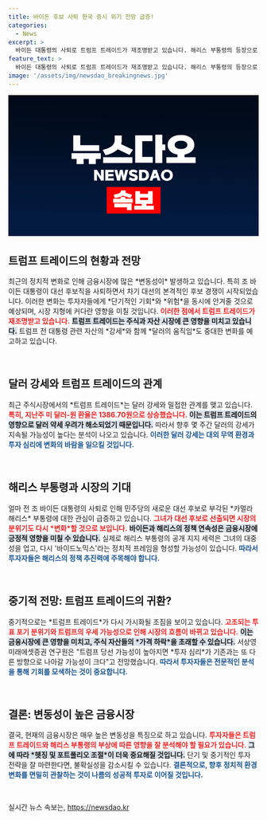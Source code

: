 ```yaml
---
title: 바이든 후보 사퇴 한국 증시 위기 전망 급증!
categories:
  - News
excerpt: >
  바이든 대통령의 사퇴로 트럼프 트레이드가 재조명받고 있습니다. 해리스 부통령의 등장으로 대선 구도가 변화하는 사이, 금융시장에서는 단기 변동성과 함께 2차전지와 신재생에너지의 반등 기대감이 커지고 있습니다. 후속 조치를 놓치지 마세요!
feature_text: >
  바이든 대통령의 사퇴로 트럼프 트레이드가 재조명받고 있습니다. 해리스 부통령의 등장으로 대선 구도가 변화하는 사이, 금융시장에서는 단기 변동성과 함께 2차전지와 신재생에너지의 반등 기대감이 커지고 있습니다. 후속 조치를 놓치지 마세요!
image: '/assets/img/newsdao_breakingnews.jpg'
---
```


<p><img src="/assets/img/newsdao_breakingnews.jpg" alt="cryptoinkorea 속보" /></p>

<h2 data-ke-size="size26">트럼프 트레이드의 현황과 전망</h2>

<p data-ke-size="size16">최근의 정치적 변화로 인해 금융시장에 많은 *변동성이* 발생하고 있습니다. 특히 조 바이든 대통령이 대선 후보직을 사퇴하면서 차기 대선의 본격적인 후보 경쟁이 시작되었습니다. 이러한 변화는 투자자들에게 *단기적인 기회*와 *위험*을 동시에 안겨줄 것으로 예상되며, 시장 지형에 커다란 영향을 미칠 것입니다. <b><span style="color: #ee2323;">이러한 점에서 트럼프 트레이드가 재조명받고 있습니다.</span></b> <b><span style="background-color: #21538527;">트럼프 트레이드는 주식과 자산 시장에 큰 영향을 미치고 있습니다.</span></b> 트럼프 전 대통령 관련 자산의 *강세*와 함께 *달러의 움직임*도 중대한 변화를 예고하고 있습니다.</p>

<p data-ke-size="size16">&nbsp;</p>

<h2 data-ke-size="size26">달러 강세와 트럼프 트레이드의 관계</h2>

<p data-ke-size="size16">최근 주식시장에서의 *트럼프 트레이드*는 달러 강세와 밀접한 관계를 맺고 있습니다. <b><span style="color: #ee2323;">특히, 지난주 미 달러-원 환율은 1386.70원으로 상승했습니다.</span></b> <b><span style="background-color: #21538527;">이는 트럼프 트레이드의 영향으로 달러 약세 우려가 해소되었기 때문입니다.</span></b> 따라서 향후 몇 주간 달러의 강세가 지속될 가능성이 높다는 분석이 나오고 있습니다. <b><span style="color: #1a5490;">이러한 달러 강세는 대외 무역 환경과 투자 심리에 변화의 바람을 일으킬 것입니다.</span></b></p>

<p data-ke-size="size16">&nbsp;</p>

<h2 data-ke-size="size26"> 해리스 부통령과 시장의 기대</h2>

<p data-ke-size="size16">얼마 전 조 바이든 대통령의 사퇴로 인해 민주당의 새로운 대선 후보로 부각된 *카멀라 해리스* 부통령에 대한 관심이 급증하고 있습니다. <b><span style="color: #ee2323;">그녀가 대선 후보로 선출되면 시장의 분위기도 다시 *변화*할 것으로 보입니다.</span></b>  <b><span style="background-color: #21538527;">바이든과 해리스의 정책 연속성은 금융시장에 긍정적 영향을 미칠 수 있습니다.</span></b> 실제로 해리스 부통령의 공개 지지 세력은 그녀의 대중성을 업고, 다시 '바이드노믹스'라는 정치적 프레임을 형성할 가능성이 있습니다. <b><span style="color: #1a5490;">따라서 투자자들은 해리스의 정책 추진력에 주목해야 합니다.</span></b></p>

<p data-ke-size="size16">&nbsp;</p>

<h2 data-ke-size="size26">중기적 전망: 트럼프 트레이드의 귀환?</h2>

<p data-ke-size="size16">중기적으로는 *트럼프 트레이드*가 다시 가시화될 조짐을 보이고 있습니다. <b><span style="color: #ee2323;">고조되는 투표 포기 분위기와 트럼프의 우세 가능성으로 인해 시장의 흐름이 바뀌고 있습니다.</span></b>  <b><span style="background-color: #21538527;">이는 금융시장에 큰 영향을 미치고, 주식 자산들의 *가격 하락*을 초래할 수 있습니다.</span></b> 서상영 미래에셋증권 연구원은 "트럼프 당선 가능성이 높아지면 *투자 심리*가 기존과는 또 다른 방향으로 나아갈 가능성이 크다"고 전망했습니다. <b><span style="color: #1a5490;">따라서 투자자들은 전문적인 분석을 통해 기회를 모색하는 것이 중요합니다.</span></b></p>

<p data-ke-size="size16">&nbsp;</p>

<h2 data-ke-size="size26">결론: 변동성이 높은 금융시장</h2>

<p data-ke-size="size16">결국, 현재의 금융시장은 매우 높은 변동성을 특징으로 하고 있습니다. <b><span style="color: #ee2323;">투자자들은 트럼프 트레이드와 해리스 부통령의 부상에 따른 영향을 잘 분석해야 할 필요가 있습니다.</span></b>  <b><span style="background-color: #21538527;">그에 따라 *헷징 및 포트폴리오 조절*이 더욱 중요해질 것입니다.</span></b> 단기 및 중기적인 투자 전략을 잘 마련한다면, 불확실성을 감소시킬 수 있습니다. <b><span style="color: #1a5490;">결론적으로, 향후 정치적 환경 변화를 면밀히 관찰하는 것이 나름의 성공적 투자로 이어질 것입니다.</span></b></p>

<p data-ke-size="size16">&nbsp;</p>
실시간 뉴스 속보는, <a href="https://newsdao.kr" rel="dofollow">https://newsdao.kr</a>


